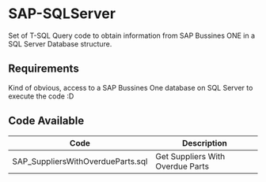 # SAP-SQLServer

Set of T-SQL Query code to obtain information from SAP Bussines ONE in a SQL Server Database structure.


## Requirements

Kind of obvious, access to a SAP Bussines One database on SQL Server to execute the  code :D

## Code Available

|    Code   | Description    |
|-----------|----------------|
|SAP_SuppliersWithOverdueParts.sql | Get Suppliers With Overdue Parts |
